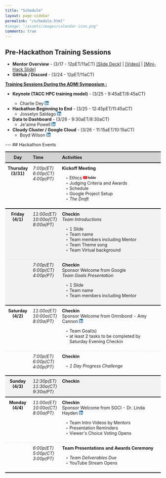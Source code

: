 ```yaml
---
title: "Schedule"
layout: page-sidebar
permalink: "/schedule.html"
#image: "/assets/images/calendar-icon.png"
comments: true
---
```


## Pre-Hackathon Training Sessions
<ul>
    <li><strong>Mentor Overview</strong> - (3/17 - 12pET/11aCT) <a href="slides/Mentor%20Overview.pdf">[Slide Deck]</a> | <a href="https://youtu.be/R0kcxZKj8AM">[Video]</a> | <a href="assets/images/MiniHack-slide.png">[Mini-Hack Slide]</a></li>
    <li><strong>GitHub / Discord </strong>- (3/24  - 12pET/11aCT)</li>
</ul>
<strong><a class="text-dark" href="https://www.admiusa.org/admi2022/index.php">Training Sessions During the ADMI Symposium :</a></strong> 
<ul>
    <li><strong>Keynote (TACC HPC training model)</strong> - (3/25  - 9:45aET/8:45aCT)</li> 
    <ul><li>Charlie Dey <a href="https://www.linkedin.com/in/charlie-dey-0031317a/"><img src="assets/images/sm_linkedinicon.jpeg" alt="LinkedIN"></a> </li></ul>
    <li><strong>Hackathon Beginning to End</strong> - (3/25 - 12:45pET/11:45aCT) 
    <ul><li>Josselyn Saldago <a href="https://www.linkedin.com/in/josselynsalgado"><img src="assets/images/sm_linkedinicon.jpeg" alt="LinkedIN"></a> </li></ul></li> 
    <li><strong>Data to Dashboard</strong> - (3/26 - 9:30aET/8:30aCT) 
    <ul><li>Je'aime Powell <a href="https://www.linkedin.com/in/jeaimehp/"><img src="assets/images/sm_linkedinicon.jpeg" alt="LinkedIN"></a> </li></ul>  </li>
    <li><strong>Cloudy Cluster / Google Cloud</strong> - (3/26 - 11:15aET/10:15aCT)
    <ul><li>Boyd Wilson <a href="https://www.linkedin.com/in/boydwilson/"><img src="assets/images/sm_linkedinicon.jpeg" alt="LinkedIN"></a> </li></ul> </li>
</ul>
---
## Hackathon Events

<style>
table {
  border-collapse: collapse;
  width: 100%;
}

th, td {
  padding: 8px;
  text-align: left;
  border-bottom: 1px dashed #ddd;
}

th {
    background-color: lightgrey;
    border-bottom: 2px solid black;
    }

td:nth-child(1){
  text-align: center;
  font-weight: bold;
  vertical-align: text-top;
}
td:nth-child(2){
  text-align: left;
  font-style: italic;
  vertical-align: text-top;
}

td:nth-child(3){
  vertical-align: text-top;
}

td:nth-child(3)::first-line{
  font-weight: bold;
}

td li::marker {content: "‣ ";}
</style>

<table>
    <tr style="border-top: 2px solid black;">
        <th style="text-align: center;">Day</th>
        <th >Time</th>
        <th >Activities</th>
    </tr>
    <tr> 
        <td>Thursday <br>(3/31)</td>
        <td>7:00p(ET)<br>6:00p(CT)<br>4:00p(PT)<br></td>
        <td>Kickoff Meeting <br> 
            <ul>
                <li>Ethics <a href="https://www.youtube.com/watch?v=KukF3-_wqkI&list=PLk7G3_iq2ijTSBy_JwLSXSKjyga6nYFC9&index=7"><img src="assets/images/youtube-logo-sm.png" alt="YouTube video on Ethics"></a> </li>
                <li> Judging Criteria and Awards  </li>
                <li> Schedule </li>
                <li> Google Project Setup </li>
                <li> <em>The Draft</em> </li>
            </ul>
        </td>
    </tr>
    <tr style="background-color: #f2f2f2; border-top: 2px solid black;">
        <td>Friday <br>(4/1)</td>
        <td>11:00a(ET)<br>10:00a(CT)<br>8:00a(PT)<br></td>
        <td>Checkin <br> 
        <em>Team Introductions</em>
            <ul>
                <li> 1 Slide </li>
                <li> Team name </li>
                <li> Team members including Mentor </li>
                <li> Team Theme song </li>
                <li> Team Virtual background </li>
            </ul>
        </td>
    </tr>
     <tr style="background-color: #f2f2f2;">
        <td></td>
        <td>7:00p(ET)<br>6:00p(CT)<br>4:00p(PT)<br></td>
        <td>Checkin <br> Sponsor Welcome from Google <br> <em>Team Goals Presentation</em> 
            <ul>
                <li> 1 Slide </li>
                <li> Team name </li>
                <li> Team members including Mentor</li>
            </ul>
        </td>
    </tr>
    <tr style="border-top: 2px solid black;">
        <td>Saturday <br>(4/2)</td>
        <td>11:00a(ET)<br>10:00a(CT)<br>8:00a(PT)<br></td>
        <td>Checkin <br> Sponsor Welcome from Omnibond - Amy Cannon <a href="https://www.linkedin.com/in/amy-cannon-46230b31/"><img src="assets/images/sm_linkedinicon.jpeg" alt="LinkedIN"></a>
            <ul>
                <li> Team Goal(s) </li>
                <li> at least 2 tasks to be completed by Saturday Evening Checkin</li>
            </ul>
        </td>
    </tr>
    <tr>
        <td></td>
        <td>7:00p(ET)<br>6:00p(CT)<br>4:00p(PT)<br></td>
        <td>Checkin 
            <ul>
                <li> <em>1 Day Progress Challenge</em></li>
            </ul>
        </td>
    </tr>
    <tr style="background-color: #f2f2f2; border-top: 2px solid black;">
        <td>Sunday <br>(4/3)</td>
        <td>12:30p(ET)<br>11:30a(CT)<br>9:30a(PT)<br></td>
        <td>Checkin</td>
    </tr>
    <tr style="border-top: 2px solid black;">
        <td>Monday <br>(4/4)</td>
        <td>11:00a(ET)<br>10:00a(CT)<br>8:00a(PT)<br></td>
        <td>Checkin <br> Sponsor Welcome from SGCI - Dr. Linda Hayden <a href="https://www.linkedin.com/in/linda-hayden-5a8b424/"><img src="assets/images/sm_linkedinicon.jpeg" alt="LinkedIN"></a>
            <ul>
                <li> Team Intro Videos by Mentors </li>
                <li> Presentation Reminders </li>
                <li> Viewer's Choice Voting Opens </li>
            </ul>
        </td>
    </tr>
    <tr style="border-bottom: 2px solid black;">
        <td ></td>
        <td>6:00p(ET)<br>5:00p(CT)<br>3:00p(PT)<br></td>
        <td>Team Presentations and Awards Ceremony
            <ul>
                <li> <em>Team Deliverables Due</em> </li>
                <li> YouTube Stream Opens </li>
            </ul>
        </td>
    </tr>
</table>
